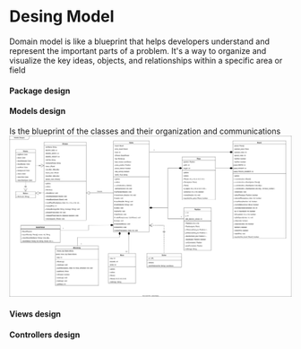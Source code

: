 # Desing Model 
Domain model is like a blueprint that helps developers understand and represent the important parts of a problem. It's a way to organize and visualize the key ideas, objects, and relationships within a specific area or field

#### Package design
#### Models design
Is the blueprint of the classes and their organization and communications
![Models Design](./img/ModelsDesigns.drawio.svg)

#### Views design
#### Controllers design
